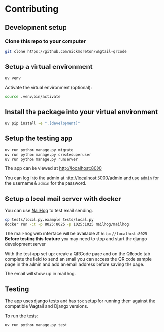 # Contributing

## Development setup

### Clone this repo to your computer

```bash
git clone https://github.com/nickmoreton/wagtail-qrcode
```

## Setup a virtual environment

```bash
uv venv
```

Activate the virtual environment (optional):

```bash
source .venv/bin/activate
```

## Install the package into your virtual environment

```bash
uv pip install -e ".[development]"
```

## Setup the testing app

```bash
uv run python manage.py migrate
uv run python manage.py createsuperuser
uv run python manage.py runserver
```

The app can be viewed at <http://localhost:8000>

You can log into the admin at <http://localhost:8000/admin> and use `admin` for the username & `admin` for the password.

## Setup a local mail server with docker

You can use [MailHog](docs/mailhog.md) to test email sending.

```bash
cp tests/local.py.example tests/local.py
docker run -it -p 8025:8025 -p 1025:1025 mailhog/mailhog
```

The mail-hog web interface will be available at `http://localhost:8025` **Before testing this feature** you may need to stop and start the django development server

With the test app set up: create a QRCode page and on the QRcode tab complete the field to send an email you can access the QR code sample page in the admin and add an email address before saving the page.

The email will show up in mail hog.

## Testing

The app uses django tests and has `tox` setup for running them against the compatible Wagtail and Django versions.

To run the tests:

```bash
uv run python manage.py test
```

